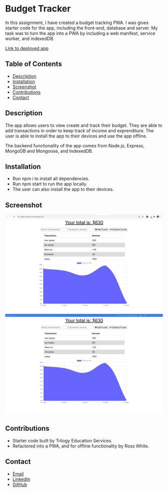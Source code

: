 # Budget Tracker

In this assignment, I have created a budget tracking PWA. I was gives starter code for the app, including the front-end, database and server. My task was to turn the app into a PWA by including a web manifest, service worker, and indexedDB.

[Link to deployed app](https://budget-tracker-rw.herokuapp.com/)

## Table of Contents
* [Description](#description)
* [Installation](#installation)
* [Screenshot](#screenshot)
* [Contributions](#contributions)
* [Contact](#contact)

## Description

The app allows users to view create and track their budget. They are able to add transactions in order to keep track of income and exprenditure. The user is able to install the app to their devices and use the app offline. 

The backend functionality of the app comes from Node.js, Express, MongoDB and Mongoose, and IndexedDB.

## Installation 

* Run npm i to install all dependencies. 
* Run npm start to run the app locally.
* The user can also install the app to their devices.

## Screenshot

![Screenshot of home page.](./public/docs/pictures/homepage_screenshot.JPG)
![Screenshot of installed app.](./public/docs/pictures/installed.JPG)

## Contributions

* Starter code built by Trilogy Education Services.
* Refactored into a PWA, and for offline functionality by Ross White.

## Contact

* [Email](mailto:rosswhite@outlook.com)
* [LinkedIn](https://www.linkedin.com/in/ross-white-b4751814b/)
* [GitHub](https://github.com/Ross-White)

